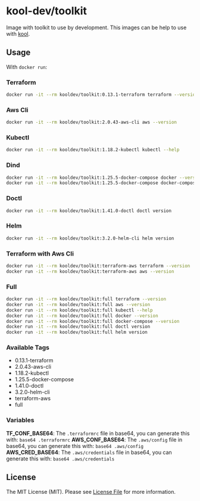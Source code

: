 # kool-dev/toolkit


Image with toolkit to use by development. This images can be help to use with [kool](https://github.com/kool-dev/kool).

## Usage

With `docker run`:

### Terraform
```sh
docker run -it --rm kooldev/toolkit:0.13.1-terraform terraform --version
```

### Aws Cli
```sh
docker run -it --rm kooldev/toolkit:2.0.43-aws-cli aws --version
```

### Kubectl
```sh
docker run -it --rm kooldev/toolkit:1.18.2-kubectl kubectl --help
```

### Dind
```sh
docker run -it --rm kooldev/toolkit:1.25.5-docker-compose docker --version 
docker run -it --rm kooldev/toolkit:1.25.5-docker-compose docker-compose --version 
```

### Doctl
```sh
docker run -it --rm kooldev/toolkit:1.41.0-doctl doctl version 
```

### Helm
```sh
docker run -it --rm kooldev/toolkit:3.2.0-helm-cli helm version 
```

### Terraform with Aws Cli
```sh
docker run -it --rm kooldev/toolkit:terraform-aws terraform --version 
docker run -it --rm kooldev/toolkit:terraform-aws aws --version 
```

### Full
```sh
docker run -it --rm kooldev/toolkit:full terraform --version 
docker run -it --rm kooldev/toolkit:full aws --version 
docker run -it --rm kooldev/toolkit:full kubectl --help 
docker run -it --rm kooldev/toolkit:full docker --version 
docker run -it --rm kooldev/toolkit:full docker-compose --version 
docker run -it --rm kooldev/toolkit:full doctl version 
docker run -it --rm kooldev/toolkit:full helm version 
```

### Available Tags

- 0.13.1-terraform
- 2.0.43-aws-cli
- 1.18.2-kubectl
- 1.25.5-docker-compose
- 1.41.0-doctl
- 3.2.0-helm-cli
- terraform-aws
- full

### Variables

**TF_CONF_BASE64**: The `.terraformrc` file in base64, you can generate this with: `base64 .terraformrc`
**AWS_CONF_BASE64**: The `.aws/config` file in base64, you can generate this with: `base64 .aws/config`
**AWS_CRED_BASE64**: The `.aws/credentials` file in base64, you can generate this with: `base64 .aws/credentials`

## License

The MIT License (MIT). Please see [License File](LICENSE.md) for more information.
